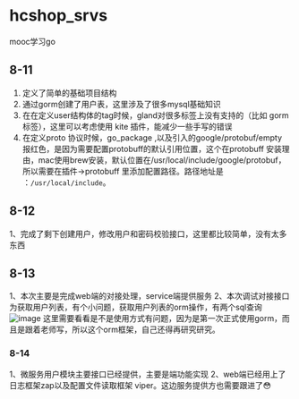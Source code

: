 # hcshop_srvs
mooc学习go

## 8-11
 1. 定义了简单的基础项目结构
 2. 通过gorm创建了用户表，这里涉及了很多mysql基础知识
 3. 在在定义user结构体的tag时候，gland对很多标签上没有支持的（比如 gorm 标签），这里可以考虑使用 kite 插件，能减少一些手写的错误
 4. 在定义proto 协议时候，go_package ,以及引入的google/protobuf/empty 报红色，是因为需要配置protobuff的默认引用位置，这个在protobuff 安装理由，mac使用brew安装，默认位置在/usr/local/include/google/protobuf，
 所以需要在插件->protobuff 里添加配置路径。路径地址是 ：`/usr/local/include`。

## 8-12
1、完成了剩下创建用户，修改用户和密码校验接口，这里都比较简单，没有太多东西

## 8-13
1、本次主要是完成web端的对接处理，service端提供服务
2、本次调试对接接口为获取用户列表，有个小问题，获取用户列表的orm操作，有两个sql查询
![image](https://user-images.githubusercontent.com/4961672/129339480-0e1a7cde-bb3a-4dca-944a-453ff0d52c34.png)
这里需要看看是不是使用方式有问题，因为是第一次正式使用gorm，而且是跟着老师写，所以这个orm框架，自己还得再研究研究。


### 8-14
 1、微服务用户模块主要接口已经提供，主要是端功能实现
 2、web端已经用上了日志框架zap以及配置文件读取框架 viper。这边服务提供方也需要跟进了😳